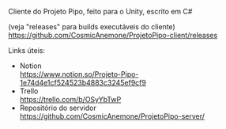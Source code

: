 Cliente do Projeto Pipo, feito para o Unity, escrito em C#

(veja "releases" para builds executáveis do cliente)
https://github.com/CosmicAnemone/ProjetoPipo-client/releases

Links úteis:
- Notion<br>
https://www.notion.so/Projeto-Pipo-1e74d4e1cf524523b4883c3245ef9cf9
- Trello<br>
https://trello.com/b/OSyYbTwP
- Repositório do servidor<br>
https://github.com/CosmicAnemone/ProjetoPipo-server/

